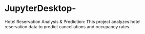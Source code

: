 # JupyterDesktop-
Hotel Reservation Analysis &amp; Prediction: This project analyzes hotel reservation data to predict cancellations and occupancy rates.
